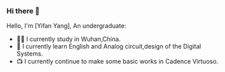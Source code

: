 ### Hi there 👋

Hello, I'm [Yifan Yang], An undergraduate:

- 👨‍💼 I currently study in Wuhan,China.
- 🏴󠁧󠁢󠁥󠁮󠁧󠁿 I currently learn English and Analog circuit,design of the Digital Systems.
- 📺 I currently continue to make some basic works in Cadence Virtuoso. 
<!--
- 👯 I’m looking to collaborate on masters who major in IC
- 🤔 I’m looking for help with advanced designers in Analog circuits
- 📫 How to reach me: 2197209675@qq.com
- ⚡ Hobbies:Basketball,Running
-->

